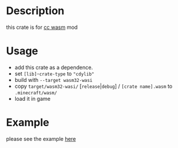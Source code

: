 # Description

this crate is for [cc wasm](https://www.curseforge.com/minecraft/mc-mods/cc-wasm) mod

# Usage

- add this crate as a dependence.
- set `[lib]`-`crate-type` to `"cdylib"`
- build with `--target wasm32-wasi`
- copy `target/wasm32-wasi/` [`release`|`debug`] / `[crate name].wasm`
  to `.minecraft/wasm/`
- load it in game

# Example

please see the example [here](https://github.com/wefcdse/ccwasm/tree/master/wasmlib)

